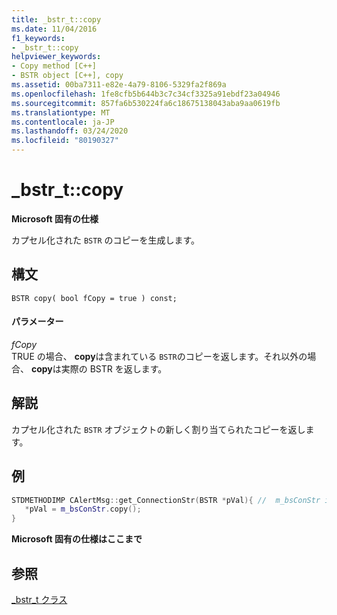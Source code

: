 ```yaml
---
title: _bstr_t::copy
ms.date: 11/04/2016
f1_keywords:
- _bstr_t::copy
helpviewer_keywords:
- Copy method [C++]
- BSTR object [C++], copy
ms.assetid: 00ba7311-e82e-4a79-8106-5329fa2f869a
ms.openlocfilehash: 1fe8cfb5b644b3c7c34cf3325a91ebdf23a04946
ms.sourcegitcommit: 857fa6b530224fa6c18675138043aba9aa0619fb
ms.translationtype: MT
ms.contentlocale: ja-JP
ms.lasthandoff: 03/24/2020
ms.locfileid: "80190327"
---
```

# <a name="_bstr_tcopy"></a>_bstr_t::copy

**Microsoft 固有の仕様**

カプセル化された `BSTR` のコピーを生成します。

## <a name="syntax"></a>構文

```
BSTR copy( bool fCopy = true ) const;
```

#### <a name="parameters"></a>パラメーター

*fCopy*<br/>
TRUE の場合、 **copy**は含まれている `BSTR`のコピーを返します。それ以外の場合、 **copy**は実際の BSTR を返します。

## <a name="remarks"></a>解説

カプセル化された `BSTR` オブジェクトの新しく割り当てられたコピーを返します。

## <a name="example"></a>例

```cpp
STDMETHODIMP CAlertMsg::get_ConnectionStr(BSTR *pVal){ //  m_bsConStr is _bstr_t
   *pVal = m_bsConStr.copy();
}
```

**Microsoft 固有の仕様はここまで**

## <a name="see-also"></a>参照

[_bstr_t クラス](../cpp/bstr-t-class.md)
